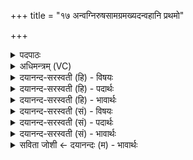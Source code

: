 +++
title = "१७ अन्वग्निरुषसामग्रमख्यदन्वहानि प्रथमो"

+++
<details><summary>पदपाठः</summary>

अनु॑। अ॒ग्निः। उ॒षसा॑म्। अग्र॑म्। अ॒ख्य॒त्। अनु॑। अहा॑नि। प्र॒थ॒मः। जा॒तवे॑दा॒ इति॑ जा॒तऽवे॑दाः। अनु॑। सूर्य॑स्य। पु॒रु॒त्रेति॑ पुरु॒ऽत्रा। च॒। र॒श्मीन्। अनु॑। द्यावा॑पृथि॒वीऽइति॒ द्यावा॑पृथि॒वी। आ। त॒त॒न्थ॒। १७।
</details>

<details><summary>अधिमन्त्रम् (VC)</summary>

- अग्निर्देवता
- पुरोधा ऋषिः
- निचृदार्षी त्रिष्टुप्
- धैवतः
</details>

<details><summary>दयानन्द-सरस्वती (हि) - विषयः</summary>

विद्वान् लोग किस के समान क्या करें, यह विषय अगले मन्त्र में कहा है ॥
</details>

<details><summary>दयानन्द-सरस्वती (हि) - पदार्थः</summary>

पदार्थान्वयभाषाः -  हे विद्वन् ! आप जैसे (प्रथमः) (जातवेदाः) उत्पन्न हुए पदार्थों में पहिले ही विद्यमान सूर्य्यलोक और (अग्निः) अग्नि (उषसाम्) उषःकाल से (अग्रम्) पहिले ही (अहानि) दिनों को (अन्वख्यत्) प्रसिद्ध करता है (सूर्य्यस्य) सूर्य्य के (अग्रम्) पहिले (पुरुत्रा) बहुत (रश्मीन्) किरणों को (अन्वाततन्थ) फैलाता (द्यावापृथिवी च) तथा सूर्य्य और पृथिवी लोक को प्रसिद्ध करता है, वैसे विद्या के व्यवहारों की प्रवृत्ति कीजिये ॥१७ ॥
</details>

<details><summary>दयानन्द-सरस्वती (हि) - भावार्थः</summary>

भावार्थभाषाः -  इस मन्त्र में वाचकलुप्तोपमालङ्कार है। जैसे कारण रूप विद्युत् और कार्य्यरूप प्रसिद्ध अग्नि क्रम से सूर्य्य, उषःकाल और दिनों को उत्पन्न करके पृथिवी आदि पदार्थों को प्रकाशित करते हैं, वैसे ही विद्वानों को चाहिये कि सुन्दर शिक्षा दे ब्रह्मचर्य्य विद्या धर्म्म के अनुष्ठान और अच्छे स्वभाव आदि का सर्वत्र प्रचार करके सब मनुष्यों को ज्ञान और आनन्द से प्रकाशयुक्त करें ॥१७ ॥
</details>

<details><summary>दयानन्द-सरस्वती (सं) - विषयः</summary>

विद्वांसः किंवत्किं कुर्य्युरित्युपदिश्यते ॥
</details>

<details><summary>दयानन्द-सरस्वती (सं) - पदार्थः</summary>

पदार्थान्वयभाषाः -  हे विद्वन् ! त्वं यथा प्रथमो जातवेदा अग्निरुषसामग्रमहान्यन्वख्यत् सूर्य्यस्याग्रं पुरुत्रा रश्मीनन्वाततन्थ। द्यावापृथिवी च तथा विद्याव्यवहारानन्वातनुहि ॥१७ ॥
</details>

<details><summary>दयानन्द-सरस्वती (सं) - भावार्थः</summary>

भावार्थभाषाः -  अत्र वाचकलुप्तोपमालङ्कारः। यथा कारणकार्य्याख्यो विद्युदग्निरनुपूर्वं सवित्रुषोदिनानि कृत्वा पृथिव्यादीनि प्रकाशयति, तथा विद्वद्भिः सुशिक्षां कृत्वा ब्रह्मचर्य्यविद्याधर्माऽनुष्ठानसुशीलानि सर्वत्र प्रचार्य सर्वे ज्ञानानन्दाभ्यां प्रकाशनीयाः ॥१७ ॥
</details>

<details><summary>सविता जोशी ← दयानन्दः (म) - भावार्थः</summary>

भावार्थभाषाः -  या मंत्रात वाचकलुप्तोपमालंकार आहे. ज्याप्रमाणे कारणरूप विद्युत व कार्यरूप अग्नी क्रमाने सूर्य, उषःकाल व दिवस उत्पन्न करून पृथ्वी इत्यादी पदार्थांना प्रकाशित करतात त्याप्रमाणे विद्वानांनी सर्व माणसांना चांगले शिक्षण देऊन ब्रह्मचर्य, विद्या, धर्मानुष्ठान व सुस्वभाव यांचा सर्वत्र प्रसार करून सर्व माणसांना ज्ञानाच्या व आनंदाच्या प्रकाशाने उजळून टाकावे.
</details>